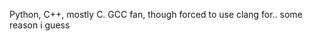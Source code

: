 Python, C++, mostly C.
GCC fan, though forced to use clang for.. some reason i guess

<!---
Rkzy1/Rkzy1 is a ✨ special ✨ repository because its `README.md` (this file) appears on your GitHub profile.
You can click the Preview link to take a look at your changes.
--->
